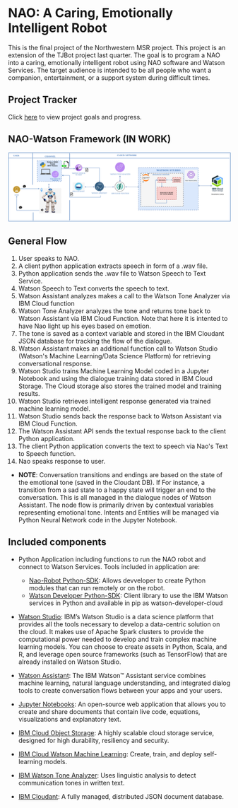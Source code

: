 # NAO: A Caring, Emotionally Intelligent Robot

This is the final project of the Northwestern MSR project. This project is an extension of the TJBot project last quarter. The goal is to program a NAO into a caring, emotionally intelligent robot using NAO software and Watson Services. The target audience is intended to be all people who want a companion, entertainment, or a support system during difficult times.


## Project Tracker

 Click [here](./PROGRESS.MD) to view project goals and progress. 

 ## NAO-Watson Framework (IN WORK)

 ![](images/NAO_Watson_Architecture.png)

 ## General Flow

1. User speaks to NAO.
2. A client python application extracts speech in form of a .wav file. 
3. Python application sends the .wav file to Watson Speech to Text Service.
4. Watson Speech to Text converts the speech to text.
5. Watson Assistant analyzes makes a call to the Watson Tone Analyzer via IBM Cloud function
6. Watson Tone Analyzer analyzes the tone and returns tone back to Watson Assistant via IBM Cloud Function. Note that here it is intented to have Nao light up his eyes based on emotion. 
7. The tone is saved as a context variable and stored in the IBM Cloudant JSON database for tracking the flow of the dialogue. 
8. Watson Assistant makes an additional function call to Watson Studio (Watson's Machine Learning/Data Science Platform) for retrieving conversational response. 
9. Watson Studio trains Machine Learning Model coded in a Jupyter Notebook and using the dialogue training data stored in IBM Cloud Storage. The Cloud storage also stores the trained model and training results.
10. Watson Studio retrieves intelligent response generated via trained machine learning model. 
11. Watson Studio sends back the response back to Watson Assistant via IBM Cloud Function. 
12. The Watson Assistant API sends the textual response back to the client Python application.
13. The client Python application converts the text to speech via Nao's Text to Speech function. 
14. Nao speaks response to user. 
  * **NOTE**: Conversation transitions and endings are based on the state of the emotional tone (saved in the Cloudant DB). If For instance, a transition from a sad state to a happy state will trigger an end to the conversation. This is all managed in the dialogue nodes of Watson Assistant. The node flow is primarily driven by contextual variables representing emotional tone. Intents and Entities will be managed via Python Neural Network code in the Jupyter Notebook. 

## Included components

* Python Application including functions to run the NAO robot and connect to Watson Services. Tools included in application are:
  * [Nao-Robot Python-SDK](http://doc.aldebaran.com/2-1/dev/python/index.html): Allows devveloper to create Python modules that can run remotely or on the robot.
  * [Watson Developer Python-SDK](https://github.com/watson-developer-cloud/python-sdk): Client library to use the IBM Watson services in Python and available in pip as watson-developer-cloud

* [Watson Studio](https://cloud.ibm.com/cloud/watson-studio): IBM’s Watson Studio is a data science platform that provides all the tools necessary to develop a data-centric solution on the cloud. It makes use of Apache Spark clusters to provide the computational power needed to develop and train complex machine learning models. You can choose to create assets in Python, Scala, and R, and leverage open source frameworks (such as TensorFlow) that are already installed on Watson Studio. 

* [Watson Assistant](https://cloud.ibm.com/apidocs/assistant): The IBM Watson™ Assistant service combines machine learning, natural language understanding, and integrated dialog tools to create conversation flows between your apps and your users.

* [Jupyter Notebooks](https://jupyter.org/): An open-source web application that allows you to create and share documents that contain live code, equations, visualizations and explanatory text.

* [IBM Cloud Object Storage](https://www.ibm.com/cloud/object-storage?cm_mmc=Search_Google-_-Hybrid+Cloud_Cloud+Platform+Digital-_-WW_NA-_-ibm%20cloud%20storage_e&cm_mmca1=000016GC&cm_mmca2=10007090&cm_mmca7=9021485&cm_mmca8=kwd-358437825807&cm_mmca9=_k_EAIaIQobChMI96b1oJjr4wIVhJ6fCh0wYAm5EAAYASAAEgILTvD_BwE_k_&cm_mmca10=317209285678&cm_mmca11=e&gclid=EAIaIQobChMI96b1oJjr4wIVhJ6fCh0wYAm5EAAYASAAEgILTvD_BwE): A highly scalable cloud storage service, designed for high durability, resiliency and security.

* [IBM Cloud Watson Machine Learning](https://dataplatform.cloud.ibm.com/docs/content/wsj/analyze-data/ml-overview.html): Create, train, and deploy self-learning models.

* [IBM Watson Tone Analyzer](https://cloud.ibm.com/apidocs/tone-analyzer): Uses linguistic analysis to detect communication tones in written text.

* [IBM Cloudant](https://www.ibm.com/cloud/cloudant): A fully managed, distributed JSON document database.



